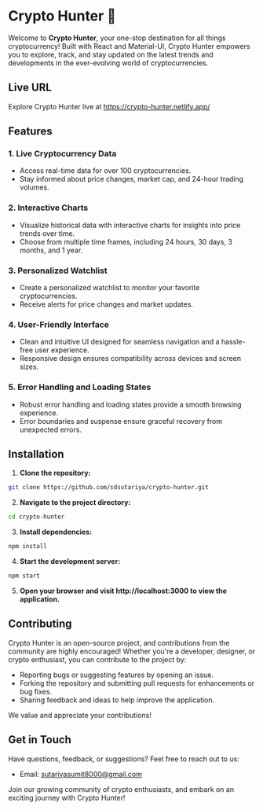 # Crypto Hunter 🚀

Welcome to **Crypto Hunter**, your one-stop destination for all things cryptocurrency! Built with React and Material-UI, Crypto Hunter empowers you to explore, track, and stay updated on the latest trends and developments in the ever-evolving world of cryptocurrencies.

## Live URL
Explore Crypto Hunter live at https://crypto-hunter.netlify.app/

## Features

### 1. Live Cryptocurrency Data
- Access real-time data for over 100 cryptocurrencies.
- Stay informed about price changes, market cap, and 24-hour trading volumes.

### 2. Interactive Charts
- Visualize historical data with interactive charts for insights into price trends over time.
- Choose from multiple time frames, including 24 hours, 30 days, 3 months, and 1 year.

### 3. Personalized Watchlist
- Create a personalized watchlist to monitor your favorite cryptocurrencies.
- Receive alerts for price changes and market updates.

### 4. User-Friendly Interface
- Clean and intuitive UI designed for seamless navigation and a hassle-free user experience.
- Responsive design ensures compatibility across devices and screen sizes.

### 5. Error Handling and Loading States
- Robust error handling and loading states provide a smooth browsing experience.
- Error boundaries and suspense ensure graceful recovery from unexpected errors.

## Installation

1. **Clone the repository:**
```bash
git clone https://github.com/sdsutariya/crypto-hunter.git
```
   
2. **Navigate to the project directory:**
```bash   
cd crypto-hunter
```

3. **Install dependencies:**
```bash   
npm install
```

4. **Start the development server:**
```bash   
npm start
```

5. **Open your browser and visit http://localhost:3000 to view the application.**    

## Contributing

Crypto Hunter is an open-source project, and contributions from the community are highly encouraged! Whether you're a developer, designer, or crypto enthusiast, you can contribute to the project by:

- Reporting bugs or suggesting features by opening an issue.
- Forking the repository and submitting pull requests for enhancements or bug fixes.
- Sharing feedback and ideas to help improve the application.

We value and appreciate your contributions!

## Get in Touch

Have questions, feedback, or suggestions? Feel free to reach out to us:

- Email: [sutariyasumit8000@gmail.com](mailto:sutariyasumit8000@gmail.com)

Join our growing community of crypto enthusiasts, and embark on an exciting journey with Crypto Hunter!

